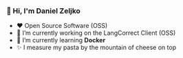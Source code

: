 
### 👋 Hi, I'm Daniel Zeljko
- ❤️ Open Source Software (OSS)
- 🔭 I’m currently working on the LangCorrect Client (OSS)
- 🌱 I’m currently learning **Docker**
- ✨ I measure my pasta by the mountain of cheese on top
